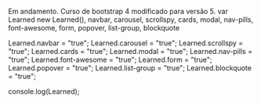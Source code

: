 Em andamento.
Curso de bootstrap 4 modificado para versão 5.
var Learned new Learned(),
   navbar,
   carousel,
   scrollspy,
   cards,
   modal,
   nav-pills,
   font-awesome,
   form,
   popover,
   list-group,
   blockquote

Learned.navbar          = "true";
Learned.carousel        = "true";
Learned.scrollspy         = "true";
Learned.cards           = "true";
Learned.modal           = "true";
Learned.nav-pills       = "true";
Learned.font-awesome    = "true";
Learned.form            = "true";
Learned.popover         = "true";
Learned.list-group      = "true";
Learned.blockquote      = "true";



console.log(Learned);
